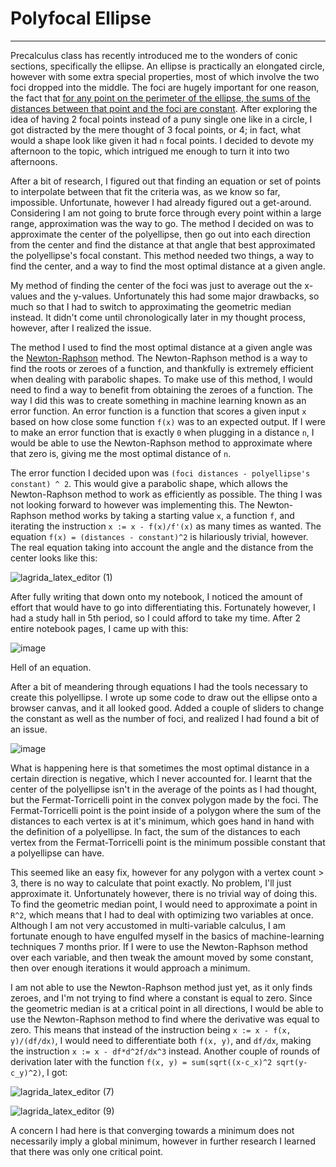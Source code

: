 # Polyfocal Ellipse
***
Precalculus class has recently introduced me to the wonders of conic sections, specifically the ellipse. An ellipse is practically an elongated circle, however with some extra special properties, most of which involve the two foci dropped into the middle. The foci are hugely important for one reason, the fact that [for any point on the perimeter of the ellipse, the sums of the distances between that point and the foci are constant](https://en.wikipedia.org/wiki/Ellipse#Definition_as_locus_of_points). After exploring the idea of having 2 focal points instead of a puny single one like in a circle, I got distracted by the mere thought of 3 focal points, or 4; in fact, what would a shape look like given it had `n` focal points. I decided to devote my afternoon to the topic, which intrigued me enough to turn it into two afternoons.

After a bit of research, I figured out that finding an equation or set of points to interpolate between that fit the criteria was, as we know so far, impossible. Unfortunate, however I had already figured out a get-around. Considering I am not going to brute force through every point within a large range, approximation was the way to go. The method I decided on was to approximate the center of the polyellipse, then go out into each direction from the center and find the distance at that angle that best approximated the polyellipse's focal constant. This method needed two things, a way to find the center, and a way to find the most optimal distance at a given angle.

My method of finding the center of the foci was just to average out the x-values and the y-values. Unfortunately this had some major drawbacks, so much so that I had to switch to approximating the geometric median instead. It didn't come until chronologically later in my thought process, however, after I realized the issue.

The method I used to find the most optimal distance at a given angle was the [Newton-Raphson](https://en.wikipedia.org/wiki/Newton%27s_method) method. The Newton-Raphson method is a way to find the roots or zeroes of a function, and thankfully is extremely efficient when dealing with parabolic shapes. To make use of this method, I would need to find a way to benefit from obtaining the zeroes of a function. The way I did this was to create something in machine learning known as an error function. An error function is a function that scores a given input `x` based on how close some function `f(x)` was to an expected output. If I were to make an error function that is exactly `0` when plugging in a distance `n`, I would be able to use the Newton-Raphson method to approximate where that zero is, giving me the most optimal distance of `n`.

The error function I decided upon was `(foci distances - polyellipse's constant) ^ 2`. This would give a parabolic shape, which allows the Newton-Raphson method to work as efficiently as possible. The thing I was not looking forward to however was implementing this. The Newton-Raphson method works by taking a starting value `x`, a function `f`, and iterating the instruction `x := x - f(x)/f'(x)` as many times as wanted. The equation `f(x) = (distances - constant)^2` is hilariously trivial, however. The real equation taking into account the angle and the distance from the center looks like this:

![lagrida_latex_editor (1)](https://user-images.githubusercontent.com/42986319/162105319-b90982d7-61f4-44b3-82f3-eec4dae8452a.png)

After fully writing that down onto my notebook, I noticed the amount of effort that would have to go into differentiating this. Fortunately however, I had a study hall in 5th period, so I could afford to take my time. After 2 entire notebook pages, I came up with this:

![image](https://user-images.githubusercontent.com/42986319/162106203-bc6130cd-60e8-4f93-b4b8-17cbba16052c.png)

Hell of an equation.

After a bit of meandering through equations I had the tools necessary to create this polyellipse. I wrote up some code to draw out the ellipse onto a browser canvas, and it all looked good. Added a couple of sliders to change the constant as well as the number of foci, and realized I had found a bit of an issue.

![image](https://user-images.githubusercontent.com/42986319/162106881-47b52f09-586c-4429-8623-33531604af32.png)

What is happening here is that sometimes the most optimal distance in a certain direction is negative, which I never accounted for. I learnt that the center of the polyellipse isn't in the average of the points as I had thought, but the Fermat-Torricelli point in the convex polygon made by the foci. The Fermat-Torricelli point is the point inside of a polygon where the sum of the distances to each vertex is at it's minimum, which goes hand in hand with the definition of a polyellipse. In fact, the sum of the distances to each vertex from the Fermat-Torricelli point is the minimum possible constant that a polyellipse can have.

This seemed like an easy fix, however for any polygon with a vertex count > 3, there is no way to calculate that point exactly. No problem, I'll just approximate it. Unfortunately however, there is no trivial way of doing this. To find the geometric median point, I would need to approximate a point in `R^2`, which means that I had to deal with optimizing two variables at once. Although I am not very accustomed in multi-variable calculus, I am fortunate enough to have engulfed myself in the basics of machine-learning techniques 7 months prior. If I were to use the Newton-Raphson method over each variable, and then tweak the amount moved by some constant, then over enough iterations it would approach a minimum.

I am not able to use the Newton-Raphson method just yet, as it only finds zeroes, and I'm not trying to find where a constant is equal to zero. Since the geometric median is at a critical point in all directions, I would be able to use the Newton-Raphson method to find where the derivative was equal to zero. This means that instead of the instruction being `x := x - f(x, y)/(df/dx)`, I would need to differentiate both `f(x, y)`, and `df/dx`, making the instruction `x := x - df*d^2f/dx^3` instead. Another couple of rounds of derivation later with the function `f(x, y) = sum(sqrt((x-c_x)^2 sqrt(y-c_y)^2)`, I got:

![lagrida_latex_editor (7)](https://user-images.githubusercontent.com/42986319/162328563-2104af79-79a9-4ec2-8f4f-adfd8c1480dd.png)

![lagrida_latex_editor (9)](https://user-images.githubusercontent.com/42986319/162328828-0c9aab80-17a5-4d2c-b77e-a2b4203cb870.png)

A concern I had here is that converging towards a minimum does not necessarily imply a global minimum, however in further research I learned that there was only one critical point.
